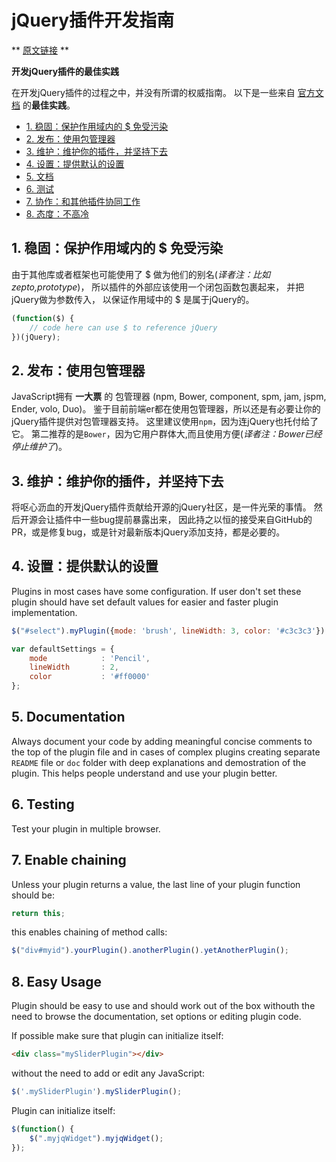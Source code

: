 # jQuery插件开发指南
** [原文链接](https://github.com/peterkokot/awesome-jquery/blob/master/CONTRIBUTING.md) **

**开发jQuery插件的最佳实践**


在开发jQuery插件的过程之中，并没有所谓的权威指南。
以下是一些来自 [官方文档](http://learn.jquery.com/plugins/) 的**最佳实践**。

* [1. 稳固：保护作用域内的 $ 免受污染](#tip-1)
* [2. 发布：使用包管理器](#tip-2)
* [3. 维护：维护你的插件，并坚持下去](#tip-3)
* [4. 设置：提供默认的设置](#tip-4)
* [5. 文档](#tip-5)
* [6. 测试](#tip-6)
* [7. 协作：和其他插件协同工作](#tip-7)
* [8. 态度：不高冷](#tip-8)


## 1. 稳固：保护作用域内的 $ 免受污染<a name="tip-1"></a>

由于其他库或者框架也可能使用了 $ 做为他们的别名(*译者注：比如zepto,prototype*)，
所以插件的外部应该使用一个闭包函数包裹起来，
并把jQuery做为参数传入，
以保证作用域中的 $ 是属于jQuery的。

```javascript
(function($) {
    // code here can use $ to reference jQuery
})(jQuery);
```

## 2. 发布：使用包管理器<a name="tip-2"></a>

JavaScript拥有 **一大票** 的 包管理器 (npm, Bower, component, spm, jam, jspm, Ender, volo, Duo)。
鉴于目前前端er都在使用包管理器，所以还是有必要让你的jQuery插件提供对包管理器支持。
这里建议使用`npm`，因为连jQuery也托付给了它。
第二推荐的是`Bower`，因为它用户群体大,而且使用方便(*译者注：Bower已经停止维护了*)。


## 3. 维护：维护你的插件，并坚持下去<a name="tip-3"></a>
将呕心沥血的开发jQuery插件贡献给开源的jQuery社区，是一件光荣的事情。
然后开源会让插件中一些bug提前暴露出来，
因此持之以恒的接受来自GitHub的PR，或是修复bug，或是针对最新版本jQuery添加支持，都是必要的。

## 4. 设置：提供默认的设置<a name="tip-5"></a>

Plugins in most cases have some configuration. If user don't set these plugin should have set default values for easier and faster plugin implementation.

```javascript
$("#select").myPlugin({mode: 'brush', lineWidth: 3, color: '#c3c3c3'});
```

```javascript
var defaultSettings = {
    mode            : 'Pencil',
    lineWidth       : 2,
    color 			: '#ff0000'
};
```

## 5. Documentation<a name="tip-6"></a>

Always document your code by adding meaningful concise comments to the top of the plugin file and in cases of complex plugins creating separate `README` file or `doc` folder with deep explanations and demostration of the plugin. This helps people understand and use your plugin better.


## 6. Testing<a name="tip-7"></a>

Test your plugin in multiple browser.


## 7. Enable chaining

Unless your plugin returns a value, the last line of your plugin function should be:

```javascript
return this;
```

this enables chaining of method calls:

```javascript
$("div#myid").yourPlugin().anotherPlugin().yetAnotherPlugin();
```

## 8. Easy Usage

Plugin should be easy to use and should work out of the box withouth the need to browse the documentation, set options or editing plugin code.

If possible make sure that plugin can initialize itself:

```html
<div class="mySliderPlugin"></div>
```

without the need to add or edit any JavaScript:

```javascript
$('.mySliderPlugin').mySliderPlugin();
```

Plugin can initialize itself:

```javascript
$(function() {
    $(".myjqWidget").myjqWidget();
});
```
